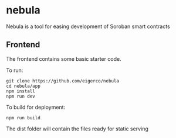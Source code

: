 # nebula
Nebula is a tool for easing development of Soroban smart contracts

## Frontend
The frontend contains some basic starter code.

To run:
```
git clone https://github.com/eigerco/nebula
cd nebula/app
npm install
npm run dev
```

To build for deployment: 
```
npm run build
```
The dist folder will contain the files ready for static serving